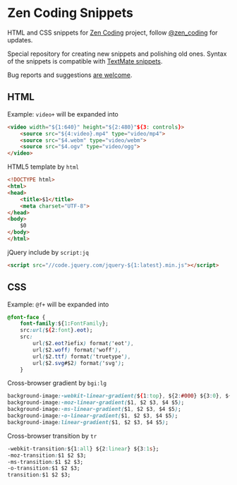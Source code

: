 # Zen Coding Snippets

HTML and CSS snippets for [Zen Coding](https://github.com/sergeche/zen-coding) project, follow [@zen_coding](http://twitter.com/zen_coding) for updates.

Special repository for creating new snippets and polishing old ones. Syntax of the snippets is compatible with [TextMate snippets](http://manual.macromates.com/en/snippets).

Bug reports and suggestions [are welcome](https://github.com/pepelsbey/zen-coding-snippets/issues).

## HTML

Example: `video+` will be expanded into

```html
<video width="${1:640}" height="${2:480}"${3: controls}>
	<source src="${4:video}.mp4" type="video/mp4">
	<source src="$4.webm" type="video/webm">
	<source src="$4.ogv" type="video/ogg">
</video>
```

HTML5 template by `html`

```html
<!DOCTYPE html>
<html>
<head>
	<title>$1</title>
	<meta charset="UTF-8">
</head>
<body>
	$0
</body>
</html>
```

jQuery include by `script:jq`

```html
<script src="//code.jquery.com/jquery-${1:latest}.min.js"></script>
```

## CSS

Example: `@f+` will be expanded into

```css
@font-face {
	font-family:${1:FontFamily};
	src:url(${2:font}.eot);
	src:
		url($2.eot?iefix) format('eot'),
		url($2.woff) format('woff'),
		url($2.ttf) format('truetype'),
		url($2.svg#$2) format('svg');
	}
```

Cross-browser gradient by `bgi:lg`

```css
background-image:-webkit-linear-gradient(${1:top}, ${2:#000} ${3:0}, ${4:#FFF} ${5:100%});
background-image:-moz-linear-gradient($1, $2 $3, $4 $5);
background-image:-ms-linear-gradient($1, $2 $3, $4 $5);
background-image:-o-linear-gradient($1, $2 $3, $4 $5);
background-image:linear-gradient($1, $2 $3, $4 $5);
```

Cross-browser transition by `tr`

```css
-webkit-transition:${1:all} ${2:linear} ${3:1s};
-moz-transition:$1 $2 $3;
-ms-transition:$1 $2 $3;
-o-transition:$1 $2 $3;
transition:$1 $2 $3;
```